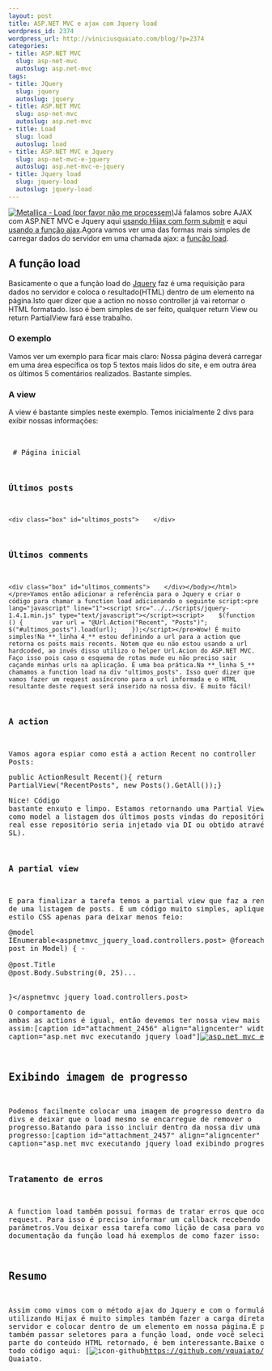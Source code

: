 ```yaml
--- 
layout: post
title: ASP.NET MVC e ajax com Jquery load
wordpress_id: 2374
wordpress_url: http://viniciusquaiato.com/blog/?p=2374
categories: 
- title: ASP.NET MVC
  slug: asp-net-mvc
  autoslug: asp.net-mvc
tags: 
- title: JQuery
  slug: jquery
  autoslug: jquery
- title: ASP.NET MVC
  slug: asp-net-mvc
  autoslug: asp.net-mvc
- title: Load
  slug: load
  autoslug: load
- title: ASP.NET MVC e Jquery
  slug: asp-net-mvc-e-jquery
  autoslug: asp.net-mvc-e-jquery
- title: Jquery load
  slug: jquery-load
  autoslug: jquery-load
---
```

[![](http://viniciusquaiato.com/blog/wp-content/uploads/2010/12/Metallica_Load-150x150.jpg "Metallica - Load (por favor não me processem)")](http://viniciusquaiato.com/blog/wp-content/uploads/2010/12/Metallica_Load.jpg)Já falamos sobre AJAX com ASP.NET MVC e Jquery aqui [usando Hijax com form submit](http://viniciusquaiato.com/blog/asp-net-mvc-submit-com-ou-sem-ajax/) e aqui [usando a função ajax](http://viniciusquaiato.com/blog/asp-net-mvc-jquery-ajax/).Agora vamos ver uma das formas mais simples de carregar dados do servidor em uma chamada ajax: a [função load](http://api.jquery.com/load/).

## A função load
Basicamente o que a função load do [Jquery](http://jquery.com) faz é uma requisição para dados no servidor e coloca o resultado(HTML) dentro de um elemento na página.Isto quer dizer que a action no nosso controller já vai retornar o HTML formatado. Isso é bem simples de ser feito, qualquer return View ou return PartialView fará esse trabalho.

### O exemplo
Vamos ver um exemplo para ficar mais claro: Nossa página deverá carregar em uma área específica os top 5 textos mais lidos do site, e em outra área os últimos 5 comentários realizados. Bastante simples.

### A view
A view é bastante simples neste exemplo. Temos inicialmente 2 divs para exibir nossas informações:<pre lang="xml"><!DOCTYPE html SYSTEM><html><head>    <title>Index</title></head><body>    <div>        # Página inicial
    </div>    

### Últimos posts
    <div class="box" id="ultimos_posts">    </div>    

### Últimos comments
    <div class="box" id="ultimos_comments">    </div></body></html></pre>Vamos então adicionar a referência para o Jquery e criar o código para chamar a function load adicionando o seguinte script:<pre lang="javascript" line="1"><script src="../../Scripts/jquery-1.4.1.min.js" type="text/javascript"></script><script>    $(function () {        var url = "@Url.Action("Recent", "Posts")";        $("#ultimos_posts").load(url);    });</script></pre>Wow! É muito simples!Na **_linha 4_** estou definindo a url para a action que retorna os posts mais recents. Notem que eu não estou usando a url hardcoded, ao invés disso utilizo o helper Url.Acion do ASP.NET MVC. Faço isso pois caso o esquema de rotas mude eu não preciso sair caçando minhas urls na aplicação. É uma boa prática.Na **_linha 5_** chamamos a function load na div "ultimos_posts". Isso quer dizer que vamos fazer um request assíncrono para a url informada e o HTML resultante deste request será inserido na nossa div. É muito fácil!

### A action
Vamos agora espiar como está a action Recent no controller Posts:<pre lang="csharp" line="1">public ActionResult Recent(){    return PartialView("RecentPosts", new Posts().GetAll());}</pre>Nice! Código bastante enxuto e limpo. Estamos retornando uma Partial View e passando como model a listagem dos últimos posts vindas do repositório(em uma app real esse repositório seria injetado via DI ou obtido através de um SL).

### A partial view
 E para finalizar a tarefa temos a partial view que faz a renderização de uma listagem de posts. É um código muito simples, apliquei algum estilo CSS apenas para deixar menos feio:<pre lang="xml">@model IEnumerable<aspnetmvc_jquery_load.controllers.post>    @foreach (var post in Model)    {        -             <div class="recent">                <span class="item_title">@post.Title</span>                <span class="item_content">@post.Body.Substring(0, 25)...</span>            </div>        
    }</aspnetmvc_jquery_load.controllers.post></pre>O comportamento de ambas as actions é igual, então devemos ter nossa view mais ou menos assim:[caption id="attachment_2456" align="aligncenter" width="300" caption="asp.net mvc executando jquery load"][![asp.net mvc executando jquery load](http://viniciusquaiato.com/blog/wp-content/uploads/2010/12/asp.net-mvc-executando-jquery-load-300x226.png "asp.net mvc executando jquery load")](http://viniciusquaiato.com/blog/wp-content/uploads/2010/12/asp.net-mvc-executando-jquery-load.png)[/caption]

## Exibindo imagem de progresso
Podemos facilmente colocar uma imagem de progresso dentro das nossas divs e deixar que o load mesmo se encarregue de remover o progresso.Batando para isso incluir dentro da nossa div uma imagem de progresso:[caption id="attachment_2457" align="aligncenter" width="222" caption="asp.net mvc executando jquery load exibindo progress"][![asp.net mvc executando jquery load exibindo progress](http://viniciusquaiato.com/blog/wp-content/uploads/2010/12/asp.net-mvc-executando-jquery-load-exibindo-progress-222x300.png "asp.net mvc executando jquery load exibindo progress")](http://viniciusquaiato.com/blog/wp-content/uploads/2010/12/asp.net-mvc-executando-jquery-load-exibindo-progress.png)[/caption]

### Tratamento de erros
A function load também possui formas de tratar erros que ocorram no request. Para isso é preciso informar um callback recebendo alguns parâmetros.Vou deixar essa tarefa como lição de casa para vocês, mas na documentação da função load há exemplos de como fazer isso: [http://api.jquery.com/load/](http://api.jquery.com/load/).

## Resumo
Assim como vimos com o método ajax do Jquery e com o formulário utilizando Hijax é muito simples também fazer a carga direta de HTML do servidor e colocar dentro de um elemento em nossa página.É possível também passar seletores para a função load, onde você seleciona apenas parte do conteúdo HTML retornado, é bem interessante.Baixe ou visualize todo código aqui: [![](http://viniciusquaiato.com/blog/wp-content/uploads/2010/12/icon-github2.png "icon-github")https://github.com/vquaiato/ASP.NET-MVC-Jquery-Load](https://github.com/vquaiato/ASP.NET-MVC-Jquery-Load)Abraços,Vinicius Quaiato.
